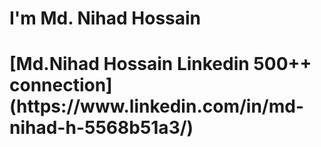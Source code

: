 
<!DOCTYPE html>
<html lang="en">
<head>
    <meta charset="UTF-8">
    <meta name="viewport" content="width=device-width, initial-scale=1.0">
</head>
<body>
    <h1>I'm Md. Nihad Hossain</h1>
    <h1>[Md.Nihad Hossain Linkedin 500++ connection](https://www.linkedin.com/in/md-nihad-h-5568b51a3/)</h1>
</body>
</html>


